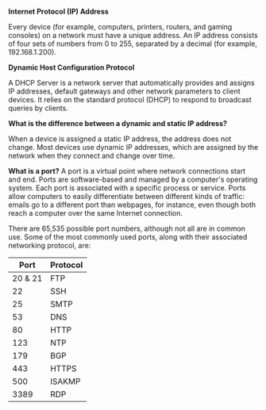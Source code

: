 **Internet Protocol (IP) Address**

Every device (for example, computers, printers, routers, and gaming consoles)
on a network must have a unique address. An IP address consists of four sets
of numbers from 0 to 255, separated by a decimal (for example, 192.168.1.200).

**Dynamic Host Configuration Protocol**

A DHCP Server is a network server that automatically provides and assigns
IP addresses, default gateways and other network parameters to client devices.
It relies on the standard protocol (DHCP) to respond to broadcast queries by clients.

**What is the difference between a dynamic and static IP address?**

When a device is assigned a static IP address, the address does not change.
Most devices use dynamic IP addresses, which are assigned by the network
when they connect and change over time.

**What is a port?**
A port is a virtual point where network connections start and end.
Ports are software-based and managed by a computer's operating system.
Each port is associated with a specific process or service. Ports
allow computers to easily differentiate between different kinds of
traffic: emails go to a different port than webpages, for instance,
even though both reach a computer over the same Internet connection.

There are 65,535 possible port numbers, although not all are in common use.
Some of the most commonly used ports, along with their associated networking
protocol, are:

| Port    | Protocol |
|---------|----------|
| 20 & 21 | FTP      |
| 22      | SSH      |
| 25      | SMTP     |
| 53      | DNS      |
| 80      | HTTP     |
| 123     | NTP      |
| 179     | BGP      |
| 443     | HTTPS    |
| 500     | ISAKMP   |
| 3389    | RDP      |